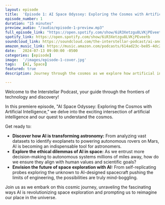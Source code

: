 ```yaml
---
layout: episode
title:  'Episode 1: AI Space Odyssey: Exploring the Cosmos with Artificial Intelligence'
episode_number: 1
duration: "15 minutes"
preview_audio: "/audio/episode-1-preview.mp3"
full_episode_link: "https://open.spotify.com/show/6iR3Xetzgu8LVKjPEveetb"
spotify_link: https://open.spotify.com/show/6iR3Xetzgu8LVKjPEveetb
soundcloud_link: https://soundcloud.com/the-interstellar-podcast/ai-and-science-podcast?si=978d23eacb6f4fe99368617e5a0a37b0&utm_source=clipboard&utm_medium=text&utm_campaign=social_sharing
amazon_music_link: https://music.amazon.com/podcasts/614ad23c-be85-4dc2-b07b-510266723045/episodes/449d2331-cf15-43c3-8522-c3bb1b7550a5/the-ai-and-science-podcast-ai-space-odyssey-exploring-the-cosmos-with-artificial-intelligence
date:   2024-07-13 09:00:00 -0500
categories: [episode]
image:  '/images/episode-1-cover.jpg'
tags:   [AI, Space]
featured: true
description: Journey through the cosmos as we explore how artificial intelligence is revolutionizing space exploration. From discovering hidden planets to designing futuristic spacecraft, AI is pushing the boundaries of what's possible in our understanding of the universe.

---
```


Welcome to the Interstellar Podcast, your guide through the frontiers of technology and discovery! 

In this premiere episode, "AI Space Odyssey: Exploring the Cosmos with Artificial Intelligence," we delve into the exciting intersection of artificial intelligence and our quest to understand the cosmos. 

Get ready to:

* **Discover how AI is transforming astronomy:** From analyzing vast datasets to identify exoplanets to powering autonomous rovers on Mars, AI is becoming an indispensable tool for astronomers. 
* **Explore the ethical dilemmas of AI in space:** As we entrust more decision-making to autonomous systems millions of miles away, how do we ensure they align with human values and scientific goals? 
* **Envision the future of space exploration with AI:** From self-replicating probes exploring the unknown to AI-designed spacecraft pushing the limits of engineering, the possibilities are truly mind-boggling.

Join us as we embark on this cosmic journey, unraveling the fascinating ways AI is revolutionizing space exploration and prompting us to reimagine our place in the universe. 